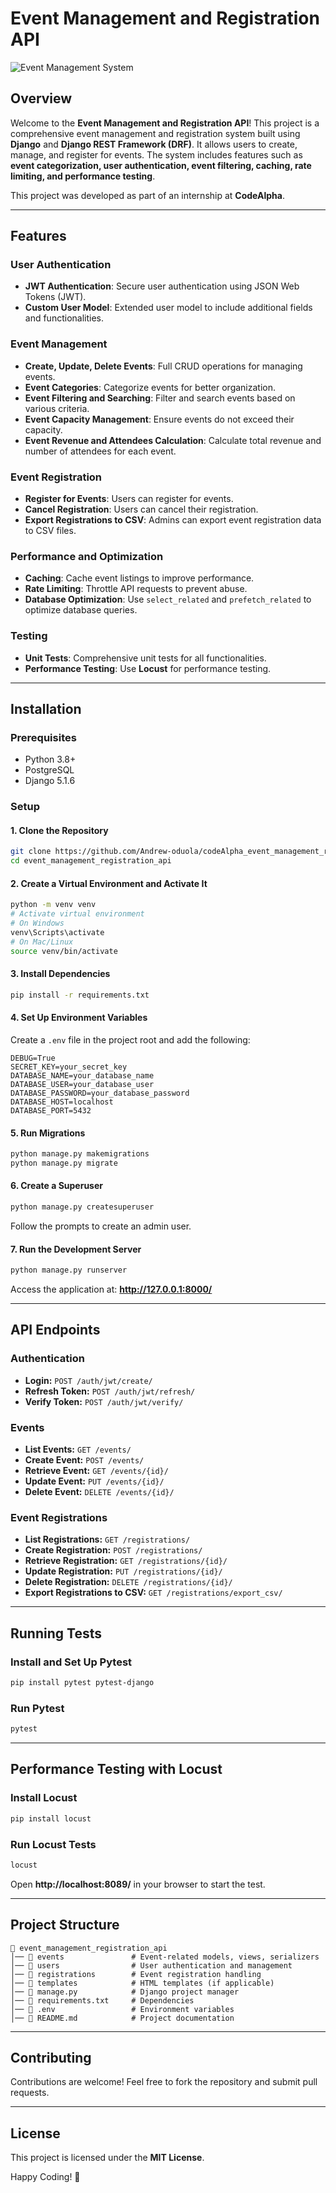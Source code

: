 # Event Management and Registration API

![Event Management System](https://via.placeholder.com/800x400.png?text=Event+Management+System)

## Overview

Welcome to the **Event Management and Registration API**! This project is a comprehensive event management and registration system built using **Django** and **Django REST Framework (DRF)**. It allows users to create, manage, and register for events. The system includes features such as **event categorization, user authentication, event filtering, caching, rate limiting, and performance testing**.

This project was developed as part of an internship at **CodeAlpha**.

---

## Features

### **User Authentication**
- **JWT Authentication**: Secure user authentication using JSON Web Tokens (JWT).
- **Custom User Model**: Extended user model to include additional fields and functionalities.

### **Event Management**
- **Create, Update, Delete Events**: Full CRUD operations for managing events.
- **Event Categories**: Categorize events for better organization.
- **Event Filtering and Searching**: Filter and search events based on various criteria.
- **Event Capacity Management**: Ensure events do not exceed their capacity.
- **Event Revenue and Attendees Calculation**: Calculate total revenue and number of attendees for each event.

### **Event Registration**
- **Register for Events**: Users can register for events.
- **Cancel Registration**: Users can cancel their registration.
- **Export Registrations to CSV**: Admins can export event registration data to CSV files.

### **Performance and Optimization**
- **Caching**: Cache event listings to improve performance.
- **Rate Limiting**: Throttle API requests to prevent abuse.
- **Database Optimization**: Use `select_related` and `prefetch_related` to optimize database queries.

### **Testing**
- **Unit Tests**: Comprehensive unit tests for all functionalities.
- **Performance Testing**: Use **Locust** for performance testing.

---

## Installation

### **Prerequisites**
- Python 3.8+
- PostgreSQL
- Django 5.1.6

### **Setup**

#### **1. Clone the Repository**
```sh
git clone https://github.com/Andrew-oduola/codeAlpha_event_management_registration_api.git
cd event_management_registration_api
```

#### **2. Create a Virtual Environment and Activate It**
```sh
python -m venv venv
# Activate virtual environment
# On Windows
venv\Scripts\activate
# On Mac/Linux
source venv/bin/activate
```

#### **3. Install Dependencies**
```sh
pip install -r requirements.txt
```

#### **4. Set Up Environment Variables**
Create a `.env` file in the project root and add the following:
```env
DEBUG=True
SECRET_KEY=your_secret_key
DATABASE_NAME=your_database_name
DATABASE_USER=your_database_user
DATABASE_PASSWORD=your_database_password
DATABASE_HOST=localhost
DATABASE_PORT=5432
```

#### **5. Run Migrations**
```sh
python manage.py makemigrations
python manage.py migrate
```

#### **6. Create a Superuser**
```sh
python manage.py createsuperuser
```
Follow the prompts to create an admin user.

#### **7. Run the Development Server**
```sh
python manage.py runserver
```
Access the application at: **http://127.0.0.1:8000/**

---

## API Endpoints

### **Authentication**
- **Login:** `POST /auth/jwt/create/`
- **Refresh Token:** `POST /auth/jwt/refresh/`
- **Verify Token:** `POST /auth/jwt/verify/`

### **Events**
- **List Events:** `GET /events/`
- **Create Event:** `POST /events/`
- **Retrieve Event:** `GET /events/{id}/`
- **Update Event:** `PUT /events/{id}/`
- **Delete Event:** `DELETE /events/{id}/`

### **Event Registrations**
- **List Registrations:** `GET /registrations/`
- **Create Registration:** `POST /registrations/`
- **Retrieve Registration:** `GET /registrations/{id}/`
- **Update Registration:** `PUT /registrations/{id}/`
- **Delete Registration:** `DELETE /registrations/{id}/`
- **Export Registrations to CSV:** `GET /registrations/export_csv/`

---

## Running Tests

### **Install and Set Up Pytest**
```sh
pip install pytest pytest-django
```

### **Run Pytest**
```sh
pytest
```

---

## Performance Testing with Locust

### **Install Locust**
```sh
pip install locust
```

### **Run Locust Tests**
```sh
locust
```
Open **http://localhost:8089/** in your browser to start the test.

---

## Project Structure
```
📂 event_management_registration_api
│── 📁 events               # Event-related models, views, serializers
│── 📁 users                # User authentication and management
│── 📁 registrations        # Event registration handling
│── 📁 templates            # HTML templates (if applicable)
│── 📄 manage.py            # Django project manager
│── 📄 requirements.txt     # Dependencies
│── 📄 .env                 # Environment variables
│── 📄 README.md            # Project documentation
```

---

## **Contributing**
Contributions are welcome! Feel free to fork the repository and submit pull requests.

---

## **License**
This project is licensed under the **MIT License**.

Happy Coding! 🚀

